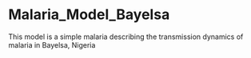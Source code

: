# Malaria_Model_Bayelsa
This model is a simple malaria describing the transmission dynamics of malaria in Bayelsa, Nigeria
